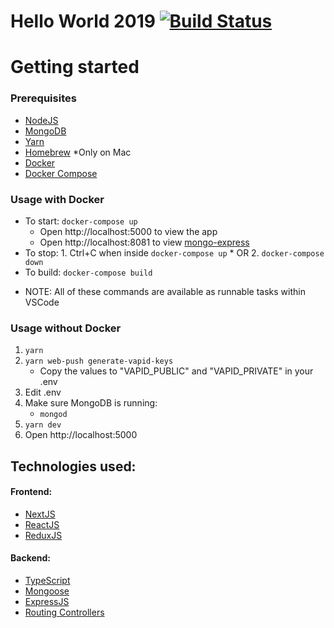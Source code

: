 # Hello World 2019 [![Build Status](https://travis-ci.com/ashwinGokhale/HelloWorld2019.svg?branch=master)](https://travis-ci.com/ashwinGokhale/HelloWorld2019)

# Getting started

### Prerequisites

-   [NodeJS](https://nodejs.org/en/)
-   [MongoDB](https://docs.mongodb.com/manual/installation/)
-   [Yarn](https://yarnpkg.com/en/docs/install)
-   [Homebrew](https://brew.sh/) \*Only on Mac
-   [Docker](https://www.docker.com/)
-   [Docker Compose](https://docs.docker.com/compose/install/)

### Usage with Docker

-   To start: `docker-compose up`
    -   Open http://localhost:5000 to view the app
    -   Open http://localhost:8081 to view [mongo-express](https://github.com/mongo-express/mongo-express)
-   To stop: 1. Ctrl+C when inside `docker-compose up` \* OR 2. `docker-compose down`
-   To build: `docker-compose build`
* NOTE: All of these commands are available as runnable tasks within VSCode

### Usage without Docker

1. `yarn`
2. `yarn web-push generate-vapid-keys`
   - Copy the values to "VAPID_PUBLIC" and "VAPID_PRIVATE" in your .env
3. Edit .env
4. Make sure MongoDB is running:
    - `mongod`
5. `yarn dev`
6. Open http://localhost:5000

## Technologies used:

#### Frontend:

-   [NextJS](https://nextjs.org/)
-   [ReactJS](https://reactjs.org/)
-   [ReduxJS](https://redux.js.org/)

#### Backend:

-   [TypeScript](https://www.typescriptlang.org/)
-   [Mongoose](https://mongoosejs.com/)
-   [ExpressJS](https://expressjs.com/)
-   [Routing Controllers](https://github.com/typestack/routing-controllers)
